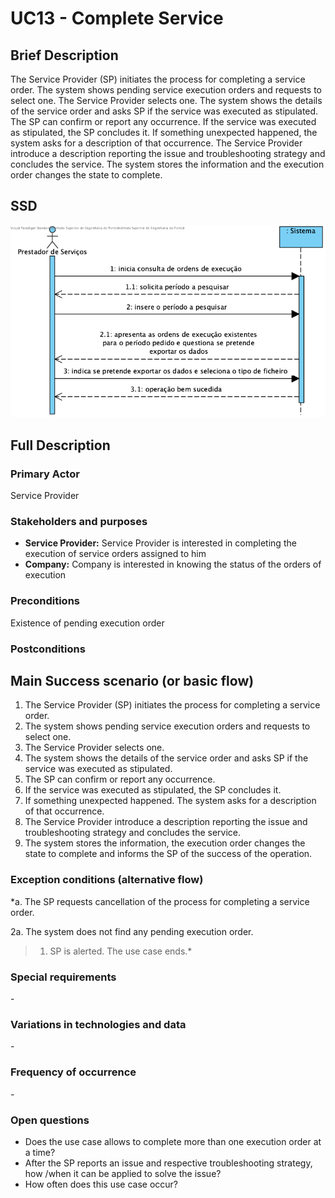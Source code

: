 # UC13 - Complete Service

## Brief Description

The Service Provider (SP) initiates the process for completing a service order. The system shows pending service execution orders and requests to select one. The Service Provider selects one. The system shows the details of the service order and asks SP if the service was executed as stipulated. The SP can confirm or report any occurrence. If the service was executed as stipulated, the SP concludes it. If something unexpected happened, the system asks for a description of that occurrence. The Service Provider introduce a description reporting the issue and troubleshooting strategy and concludes the service. The system stores the information and the execution order changes the state to complete.

## SSD
![SSD_UC12_IT3.png](SSD_UC12_IT3.png)

## Full Description

### Primary Actor

Service Provider

### Stakeholders and purposes
* **Service Provider:** Service Provider is interested in completing the execution of service orders assigned to him
* **Company:** Company is interested in knowing the status of the orders of execution

### Preconditions
Existence of pending execution order

### Postconditions


## Main Success scenario (or basic flow)
1. The Service Provider (SP) initiates the process for completing a service order.
2. The system shows pending service execution orders and requests to select one.
3. The Service Provider selects one.
4. The system shows the details of the service order and asks SP if the service was executed as stipulated.
5. The SP can confirm or report any occurrence.
6. If the service was executed as stipulated, the SP concludes it.
7. If something unexpected happened. The system asks for a description of that occurrence.
8. The Service Provider introduce a description reporting the issue and troubleshooting strategy and concludes the service.
9. The system stores the information, the execution order changes the state to complete and informs the SP of the success of the operation.

### Exception conditions (alternative flow)
*a. The SP requests cancellation of the process for completing a service order.

2a. The system does not find any pending execution order.
> 1. SP is alerted. The use case ends.*

### Special requirements
\-

### Variations in technologies and data
\-

### Frequency of occurrence
\-

### Open questions

* Does the use case allows to complete more than one execution order at a time?
* After the SP reports an issue and respective troubleshooting strategy, how /when it can be applied to solve the issue?
* How often does this use case occur?
